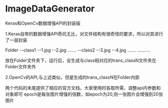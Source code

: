 # ImageDataGenerator
Keras和OpenCv数据增强API的封装版

1.Keras自带的数据增强API奇坑无比，对文件结构有很奇怪的要求，所以对其进行了一层封装

Folder
  --class1
    --1.jpg
    --2.jpg
    .......
  --class2
    --3.jpg
    --4.jpg
    .......
  ..........
  
  放在Folder文件夹下，运行后，会生成与class相对应的trans_classN文件夹在Folder文件夹外
  
  
 2.OpenCv的API,与上述类似，但是生成的trans_classN在Folder内部
  
 
 两个代码的末尾提供了相应的官方文档，大家使用时各取所需，调整api内参数和对象即可
 epoch是每张图片增强的倍数，如epoch为20,则一张图片会增强到20张图片
